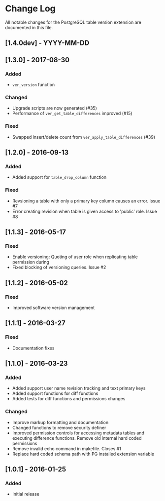 # Change Log

All notable changes for the PostgreSQL table version extension are documented 
in this file.

## [1.4.0dev] - YYYY-MM-DD

## [1.3.0] - 2017-08-30
### Added
- `ver_version` function
### Changed
- Upgrade scripts are now generated (#35)
- Performance of `ver_get_table_differences` improved (#15)
### Fixed
- Swapped insert/delete count from `ver_apply_table_differences` (#39)


## [1.2.0] - 2016-09-13
### Added
- Added support for `table_drop_column` function

### Fixed
- Revsioning a table with only a primary key column causes an error. Issue #7
- Error creating revision when table is given access to 'public' role. Issue #8

## [1.1.3] - 2016-05-17
### Fixed
- Enable versioning: Quoting of user role when replicating table permission during
- Fixed blocking of versioning queries. Issue #2

## [1.1.2] - 2016-05-02
### Fixed
- Improved software version management

## [1.1.1] - 2016-03-27
### Fixed
- Documentation fixes

## [1.1.0] - 2016-03-23
### Added
- Added support user name revision tracking and text primary keys
- Added support functions for diff functions
- Added tests for diff functions and permissions changes

### Changed
- Improve markup formatting and documentation
- Changed functions to remove security definer
- Improved permission controls for accessing metadata tables and executing difference functions. Remove old internal hard coded permissions
- Remove invalid echo command in makefile. Closes #1
- Replace hard coded schema path with PG installed extension variable

## [1.0.1] - 2016-01-25
### Added
- Initial release

